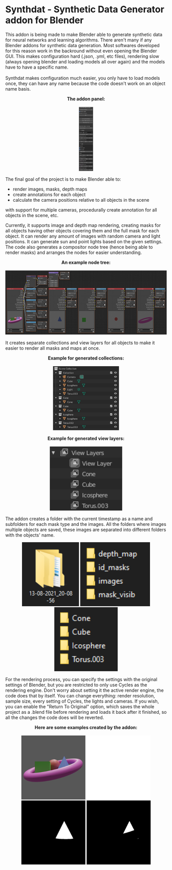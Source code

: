 # Synthdat - Synthetic Data Generator addon for Blender
This addon is being made to make Blender able to generate synthetic data for neural networks and learning algorithms. There aren't many if any Blender addons for synthetic data generation. Most softwares developed for this reason work in the backround without even opening the Blender GUI. This makes configuration hard (.json, .yml, etc files), rendering slow (always opening blender and loading models all over again) and the models have to have a specific name.
<br><br>
Synthdat makes configuration much easier, you only have to load models once, they can have any name because the code doesn't work on an object name basis.

<p align="center">
  <b>The addon panel:</b>
  <br><br>
  <img src="https://github.com/SnarkyGoblin092/Synthdat/blob/main/img/addon.png" height="200" width="auto">
</p>

The final goal of the project is to make Blender able to:

 - render images, masks, depth maps
 - create annotations for each object
 - calculate the camera positions relative to all objects in the scene

with support for multiple cameras, procedurally create annotation for all objects in the scene, etc. 

Currently, it supports image and depth map rendering, creating masks for all objects having other objects covering them and the full mask for each object. It can render any amount of images with random camera and light positions. It can generate sun and point lights based on the given settings. The code also generates a compositor node tree (hence being able to render masks) and arranges the nodes for easier understanding.

<p align="center">
  <b>An example node tree:</b>
  <br><br>
  <img src="https://github.com/SnarkyGoblin092/Synthdat/blob/main/img/nodes.png" height="200" width="auto">
</p>

It creates separate collections and view layers for all objects to make it easier to render all masks and maps at once.

<p align="center">
  <b>Example for generated collections:</b>
  <br><br>
  <img src="https://github.com/SnarkyGoblin092/Synthdat/blob/main/img/collections.png" height="200" width="auto">
</p>

<p align="center">
  <b>Example for generated view layers:</b>
  <br><br>
  <img src="https://github.com/SnarkyGoblin092/Synthdat/blob/main/img/view_layers.png" height="200" width="auto">
</p>

The addon creates a folder with the current timestamp as a name and subfolders for each mask type and the images. All the folders where images multiple objects are saved, these images are separated into different folders with the objects' name.

<p align="center">
  <img src="https://github.com/SnarkyGoblin092/Synthdat/blob/main/img/timestamp.png" height="200" width="auto">
  <img src="https://github.com/SnarkyGoblin092/Synthdat/blob/main/img/folders.png" height="200" width="auto">
  <img src="https://github.com/SnarkyGoblin092/Synthdat/blob/main/img/folder_per_object.png" height="200" width="auto">
</p>

For the rendering process, you can specify the settings with the original settings of Blender, but you are restricted to only use Cycles as the rendering engine. Don't worry about setting it the active render engine, the code does that by itself. You can change everything: render resolution, sample size, every setting of Cycles, the lights and cameras.
If you wish, you can enable the "Return To Original" option, which saves the whole project as a .blend file before rendering and loads it back after it finished, so all the changes the code does will be reverted.

<p align="center">
  <b>Here are some examples created by the addon:</b>
  <br><br>
  <img src="https://github.com/SnarkyGoblin092/Synthdat/blob/main/img/image.png" height="200" width="auto">
  <img src="https://github.com/SnarkyGoblin092/Synthdat/blob/main/img/depth_map.png" height="200" width="auto">
  <img src="https://github.com/SnarkyGoblin092/Synthdat/blob/main/img/cone_full.png" height="200" width="auto">
  <img src="https://github.com/SnarkyGoblin092/Synthdat/blob/main/img/cone_cut.png" height="200" width="auto">
</p>

